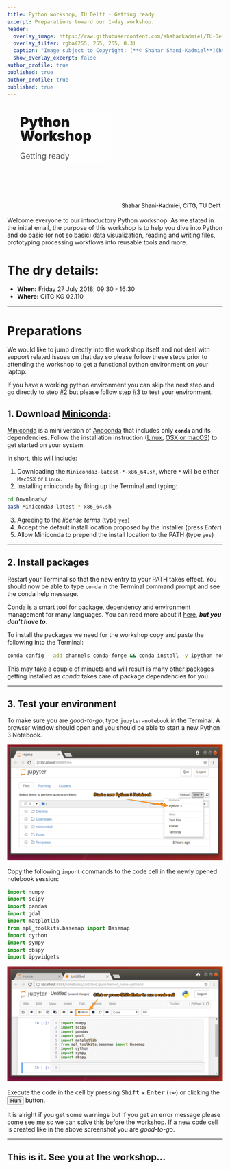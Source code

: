 ```yaml
---
title: Python workshop, TU Delft - Getting ready
excerpt: Preparations toward our 1-day workshop.
header:
  overlay_image: https://raw.githubusercontent.com/shaharkadmiel/TU-Delft-Python-workshop/master/images/_banner_.jpg
  overlay_filter: rgba(255, 255, 255, 0.3)
  caption: "Image subject to Copyright: [**© Shahar Shani-Kadmiel**](https://shaharkadmiel.github.io)"
  show_overlay_excerpt: false
author_profile: true
published: true
author_profile: true
published: true
---
```


<div
    style='background-image: url("https://raw.githubusercontent.com/shaharkadmiel/TU-Delft-Python-workshop/master/images/_banner_.jpg"); padding: 0px;
    background-size: cover; border-radius: 10px; height: 250px;
    background-position: 50% 50%'>
    <div
        style="float: left; margin: 20px; padding: 10px;
        background: rgba(255 , 255 , 255 , 0.8); width: 40%; height: 100px;
        border-radius: 10px">
        <div
            style="position: relative; top: 50%;
            transform: translatey(-50%)">
            <div
                style="font-size: xx-large; font-weight: 900;
                color: rgba(0 , 0 , 0 , 0.9);
                line-height: 100%">Python Workshop
            </div>
            <div
                style="font-size: large; padding-top: 20px;
                color: rgba(0 , 0 , 0 , 0.7)">Getting ready
            </div>
        </div>
    </div>
    <div style="float: right; font-size: small;
        position: relative; top: 90%; padding: 5px;
        background: rgba(255 , 255 , 255 , 0.6); border-top-left-radius: 10px;
        color: rgba(0 , 0 , 0 , 1)">Shahar Shani-Kadmiel, CiTG, TU Delft
    </div>
</div>

Welcome everyone to our introductory Python workshop. As we stated in the initial email, the purpose of this workshop is to help you dive into Python and do basic (or not so basic) data visualization, reading and writing files, prototyping processing workflows into reusable tools and more.

# The dry details:

- **When:** Friday 27 July 2018; 09:30 - 16:30
- **Where:** CiTG KG 02.110

---
# Preparations

We would like to jump directly into the workshop itself and not deal with support related issues on that day so please follow these steps prior to attending the workshop to get a functional python environment on your laptop.

If you have a working python environment you can skip the next step and go directly to step [#2](#2.-Install-packages) but please follow step [#3](#3.-Test-your-environment) to test your environment.

## 1. Download [Miniconda](https://conda.io/miniconda.html):

[Miniconda](https://conda.io/miniconda.html) is a mini version of [Anaconda](https://www.anaconda.com/) that includes only **`conda`** and its dependencies. Follow the installation instruction ([Linux](https://conda.io/docs/user-guide/install/linux.html#installing-on-linux), [OSX or macOS](https://conda.io/docs/user-guide/install/macos.html#installing-on-macos)) to get started on your system.

In short, this will include:

1. Downloading the `Miniconda3-latest-*-x86_64.sh`, where `*` will be either `MacOSX` or `Linux`.
2. Installing miniconda by firing up the Terminal and typing:
```bash
cd Downloads/
bash Miniconda3-latest-*-x86_64.sh
```
3. Agreeing to the *license terms* (type `yes`)
4. Accept the default install location proposed by the installer (press *Enter*)
5. Allow Miniconda to prepend the install location to the PATH (type `yes`)

---
## 2. Install packages

Restart your Terminal so that the new entry to your PATH takes effect. You should now be able to type `conda` in the Terminal command prompt and see the conda help message.

Conda is a smart tool for package, dependency and environment management for many languages. You can read more about it [here](https://conda.io/docs/index.html), ***but you don't have to***.

To install the packages we need for the workshop copy and paste the following into the Terminal:

```bash
conda config --add channels conda-forge && conda install -y ipython notebook ipywidgets numpy scipy pandas gdal matplotlib basemap basemap-data-hires cython sympy obspy
```

This may take a couple of minuets and will result is many other packages getting installed as *conda* takes care of package dependencies for you.

---
## 3. Test your environment

To make sure you are *good-to-go*, type `jupyter-notebook` in the Terminal. A browser window should open and you should be able to start a new Python 3 Notebook.

![jupyter-notebook](images/jupyter-notebook.png)

Copy the following `import` commands to the code cell in the newly opened notebook session:

```python
import numpy
import scipy
import pandas
import gdal
import matplotlib
from mpl_toolkits.basemap import Basemap
import cython
import sympy
import obspy
import ipywidgets
```

![testing_imports](images/testing_imports.png)

Execute the code in the cell by pressing <kbd>Shift</kbd> + <kbd>Enter</kbd> (<kbd>⇧↩</kbd>) or clicking the <button class="btn btn-default" title="Run" style="padding: 1px 5px"><i class="fa-step-forward fa"></i><span class="toolbar-btn-label">Run</span></button> button.

It is alright if you get some warnings but if you get an error message please come see me so we can solve this before the workshop. If a new code cell is created like in the above screenshot you are *good-to-go*.

---
## This is it. See you at the workshop...
